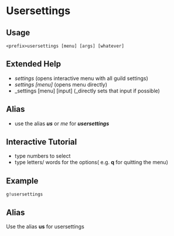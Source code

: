 # Usersettings

## Usage

```text
<prefix>usersettings [menu] [args] [whatever]
```

## Extended Help

* _settings_ \(opens interactive menu with all guild settings\)
* _settings \[menu\]_ \(opens menu directly\)
* \_settings \[menu\] \[input\] \(\_directly sets that input if possible\)

## Alias

* use the alias _**us**_ or _me_ for _**usersettings**_

## Interactive Tutorial

* type numbers to select
* type letters/ words for the options\( e.g. **q** for quitting the menu\)

## Example

```text
g!usersettings
```

## Alias

Use the alias **us** for usersettings

